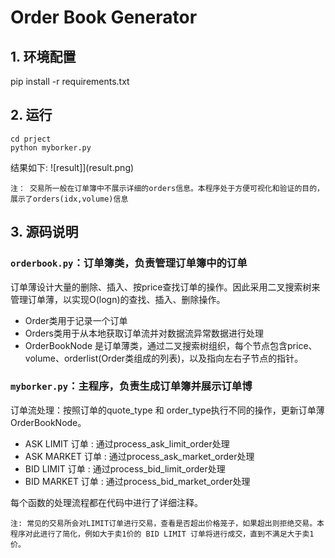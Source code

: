 # Order Book Generator

## 1. 环境配置
pip install -r requirements.txt

## 2. 运行
```shell
cd prject
python myborker.py
```
结果如下:
![result]](result.png)

`注： 交易所一般在订单簿中不展示详细的orders信息。本程序处于方便可视化和验证的目的，展示了orders(idx,volume)信息`

## 3. 源码说明

### `orderbook.py`：订单簿类，负责管理订单簿中的订单
订单薄设计大量的删除、插入、按price查找订单的操作。因此采用二叉搜索树来管理订单薄，以实现O(logn)的查找、插入、删除操作。

- Order类用于记录一个订单
- Orders类用于从本地获取订单流并对数据流异常数据进行处理
- OrderBookNode 是订单薄类，通过二叉搜索树组织，每个节点包含price、volume、orderlist(Order类组成的列表)，以及指向左右子节点的指针。

### `myborker.py`：主程序，负责生成订单簿并展示订单博

订单流处理：按照订单的quote_type 和 order_type执行不同的操作，更新订单薄OrderBookNode。

- ASK LIMIT 订单 : 通过process_ask_limit_order处理
- ASK MARKET 订单 : 通过process_ask_market_order处理
- BID LIMIT 订单 : 通过process_bid_limit_order处理
- BID MARKET 订单 : 通过process_bid_market_order处理

每个函数的处理流程都在代码中进行了详细注释。

`注: 常见的交易所会对LIMIT订单进行交易，查看是否超出价格笼子，如果超出则拒绝交易。本程序对此进行了简化，例如大于卖1价的 BID LIMIT 订单将进行成交，直到不满足大于卖1价。`
